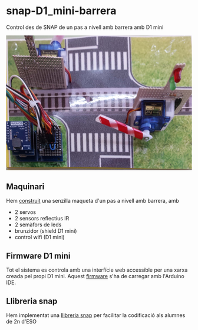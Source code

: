 # snap-D1_mini-barrera
Control des de SNAP de un pas a nivell amb barrera amb D1 mini

![foto maqueta](/docs/maqueta1.jpg)

## Maquinari
Hem [construit](/docs/pas%20a%20nivell.pdf) una senzilla maqueta d'un pas a nivell amb barrera, amb
* 2 servos 
* 2 sensors reflectius IR
* 2 semàfors de leds
* brunzidor (shield D1 mini)
* control wifi (D1 mini)

## Firmware D1 mini
Tot el sistema es controla amb una interfície web accessible per una xarxa creada pel propi D1 mini. Aquest [firmware](/pasanivellB1.ino) s'ha de carregar amb l'Arduino IDE.

## Llibreria snap
Hem implementat una [llibreria snap](/SNAP) per facilitar la codificació als alumnes de 2n d'ESO
